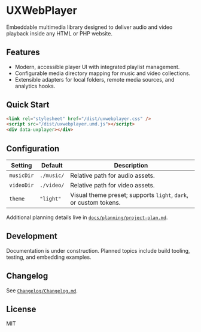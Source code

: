 # UXWebPlayer

Embeddable multimedia library designed to deliver audio and video playback inside any HTML or PHP website.

## Features
- Modern, accessible player UI with integrated playlist management.
- Configurable media directory mapping for music and video collections.
- Extensible adapters for local folders, remote media sources, and analytics hooks.

## Quick Start
```html
<link rel="stylesheet" href="/dist/uxwebplayer.css" />
<script src="/dist/uxwebplayer.umd.js"></script>
<div data-uxplayer></div>
```

## Configuration
| Setting | Default | Description |
| --- | --- | --- |
| `musicDir` | `./music/` | Relative path for audio assets. |
| `videoDir` | `./video/` | Relative path for video assets. |
| `theme` | `"light"` | Visual theme preset; supports `light`, `dark`, or custom tokens. |

Additional planning details live in [`docs/planning/project-plan.md`](docs/planning/project-plan.md).

## Development
Documentation is under construction. Planned topics include build tooling, testing, and embedding examples.

## Changelog
See [`Changelog/Changelog.md`](Changelog/Changelog.md).

## License
MIT
